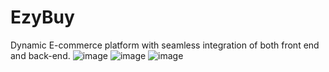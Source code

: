 # EzyBuy
Dynamic E-commerce platform with seamless integration of both front end and back-end.
![image](https://github.com/user-attachments/assets/e118df9d-a353-4dd6-afe9-7e9d7b1c3879)
![image](https://github.com/user-attachments/assets/56aba261-8a5f-4655-960e-288ce7496dd0)
![image](https://github.com/user-attachments/assets/bef1565d-dc23-487d-a7b0-09ea65ebac0d)

